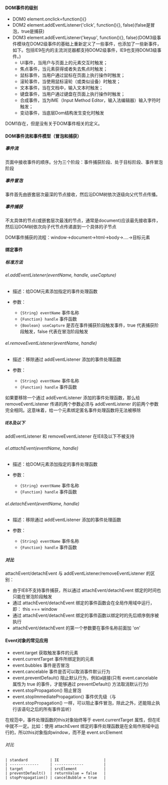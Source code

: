 #### DOM事件的级别

 * DOM0 element.onclick=function(){}
 * DOM2 element.addEventListener('click', function(){}, false)(false是冒泡，true是捕获)
 * DOM3 element.addEventListener('keyup', function(){}, false)(DOM3级事件模块在DOM2级事件的基础上重新定义了一些事件，也添加了一些新事件，如下。包括IE9在内的主流浏览器都支持DOM2级事件，IE9也支持DOM3级事件。)
   * UI事件，当用户与页面上的元素交互时触发；
   * 焦点事件，当元素获得或者失去焦点时触发；
   * 鼠标事件，当用户通过鼠标在页面上执行操作时触发；
   * 滚轮事件，当使用鼠标滚轮（或类似设备）时触发；
   * 文本事件，当在文档中，输入文本时触发；
   * 键盘事件，当用户通过键盘在页面上执行操作时触发；
   * 合成事件，当为IME（Input Method Editor，输入法编辑器）输入字符时触发；
   * 变动事件，当底层Dom结构发生变化时触发
 
 DOM1存在，但是没有关于DOM事件相关的定义。
 
#### DOM事件流和事件模型（冒泡和捕获） 
##### 事件流
页面中接收事件的顺序。分为三个阶段：事件捕获阶段、处于目标阶段、事件冒泡阶段

##### 事件冒泡
事件首先由嵌套层次最深的节点接收，然后沿DOM树依次逐级向父代节点传播。

##### 事件捕获
不太具体的节点(或嵌套层次最浅的节点，通常是document)应该最先接收事件，然后沿DOM树依次向子代节点传递直到一个具体的子节点

DOM事件捕获的流程：window->document->html->body->....->目标元素

#### 绑定事件

##### 标准方法

###### el.addEventListener(eventName, handle, useCapture)

* 描述：给DOM元素添加指定的事件处理函数

* 参数：
    * `{String} eventName` 事件名称
    * `{Function} handle` 事件函数
    * `{Boolean} useCapture` 是否在事件捕获阶段触发事件，true 代表捕获阶段触发，false 代表在冒泡阶段触发

###### el.removeEventListener(eventName, handle)

* 描述：移除通过 addEventListener 添加的事件处理函数

* 参数：
    * `{String} eventName` 事件名称
    * `{Function} handle` 事件函数
    
<p class="tip">
如果要移除一个通过 addEventListener 添加的事件处理函数，那么给 removeEventListener 传递的两个参数必须与 addEventListener 的前两个参数完全相同。这意味着，给一个元素绑定匿名事件处理函数将无法被移除
</p>

##### IE8及以下

addEventListener 和 removeEventListener 在IE8及以下不被支持

###### el.attachEvent(eventName, handle)

* 描述：给DOM元素添加指定的事件处理函数

* 参数：
    * `{String} eventName` 事件名称
    * `{Function} handle` 事件函数

###### el.detachEvent(eventName, handle)

* 描述：移除通过 addEventListener 添加的事件处理函数

* 参数：
    * `{String} eventName` 事件名称
    * `{Function} handle` 事件函数
    
##### 对比
attachEvent/detachEvent 与 addEventListener/removeEventListener 的区别：
* 由于IE8不支持事件捕获，所以通过 attachEvent/detachEvent 绑定的时间也只能在冒泡阶段触发
* 通过 attachEvent/detachEvent 绑定的事件函数会在全局作用域中运行，即： this === window
* 通过 attachEvent/detachEvent 绑定的事件函数以绑定时的先后顺序倒序被执行
* attachEvent/detachEvent 的第一个参数要在事件名称前面加 'on'
 
#### Event对象的常见应用
* event.target 获取触发事件的元素
* event.currentTarget 事件所绑定到的元素
* event.bubbles 事件是否冒泡
* event.cancelable 事件是否可以取消事件默认行为
* event.preventDefault() 阻止默认行为，例如a链接(只有 event.cancelable 属性为 true 的事件，才能够通过 preventDefault() 方法取消默认行为)
* event.stopPropagation() 阻止冒泡
* event.stopImmediatePropagation() 事件优先级（与 event.stopPropagation() 一样，可以阻止事件冒泡，除此之外，还能阻止执行该语句之后的所有事件监听）

在规范中，事件处理函数的this对象始终等于 event.currentTarget 属性，但在IE中就不一定。比如：使用 attachEvent 绑定的事件处理函数是在全局作用域中运行的，所以this对象指向window，而不是 event.srcElement

###### 对比
```
| standard          | IE                    |
| -------------     | -------------         |
| target            | srcElement            |
| preventDefault()  | returnValue = false   |
| stopPropagation() | cancelBubble = true   |
```






 